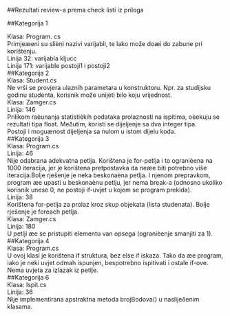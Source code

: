 
##Rezultati review-a prema check listi iz priloga <br>


##Kategorija 1 <br>

Klasa: Program. cs<br>
Primjeæeni su slièni nazivi varijabli, te lako može doæi do zabune pri korištenju.<br>
Linija 32: varijabla kljucc<br>
Linija 171: varijable postoji1 i postoji2<br>
##Kategorija 2 <br>
Klasa: Student.cs<br>
Ne vrši se provjera ulaznih parametara u konstruktoru. Npr. za studijsku godinu studenta, korisnik može unijeti bilo koju vrijednost.<br>
Klasa: Zamger.cs<br>
Linija: 146<br>
Prilikom raèunanja statistièkih podataka prolaznosti na ispitima, oèekuju se rezultati tipa float. Meðutim, koristi se dijeljenje sa dva integer tipa. <br>
Postoji i moguænost dijeljenja sa nulom u istom dijelu koda. <br>
##Kategorija 3 <br>
Klasa: Program.cs <br>
Linija: 46<br>
Nije odabrana adekvatna petlja. Korištena je for-petlja i to ogranièena na 1000 iteracija, jer je korištena pretpostavka da neæe biti potrebno više iteracija.Bolje rješenje je neka beskonaèna petlja. I njenom prepravkom, program æe upasti u beskonaènu petlju, jer nema break-a (odnosno ukoliko korisnik unese 0, ne postoji if-uvjet u kojem se program prekida).<br>
Linija: 38 <br>
Korištena for-petlja za prolaz kroz skup objekata (lista studenata). Bolje rješenje je foreach petlja.<br>
Klasa: Zamger.cs <br>
Linija: 180 <br>
U petlji æe se pristupiti elementu van opsega (ogranièenje smanjiti za 1).<br>
##Kategorija 4<br>
Klasa: Program.cs<br>
U ovoj klasi je korištena if struktura, bez else if iskaza. Tako da æe program, iako je neki uvjet odmah ispunjen, bespotrebno ispitivati i ostale if-ove.<br>
Nema uvjeta za izlazak iz petlje.<br>
##Kategorija 6<br>
Klasa: Ispit.cs<br>
Linija: 36 <br>
Nije implementirana apstraktna metoda brojBodova() u naslijeðenim klasama. 

